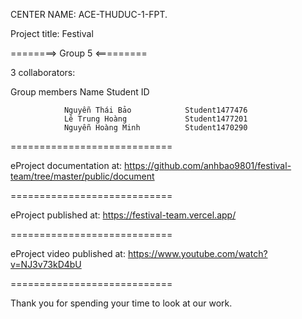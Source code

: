 CENTER NAME: ACE-THUDUC-1-FPT.

Project title: Festival

========> Group 5 <=========

3 collaborators:

Group members Name Student ID

                Nguyễn Thái Bảo            Student1477476
                Lê Trung Hoàng             Student1477201
                Nguyễn Hoàng Minh          Student1470290
============================

eProject documentation at: https://github.com/anhbao9801/festival-team/tree/master/public/document

============================

eProject published at: https://festival-team.vercel.app/

============================

eProject video published at: https://www.youtube.com/watch?v=NJ3v73kD4bU

============================

Thank you for spending your time to look at our work.
